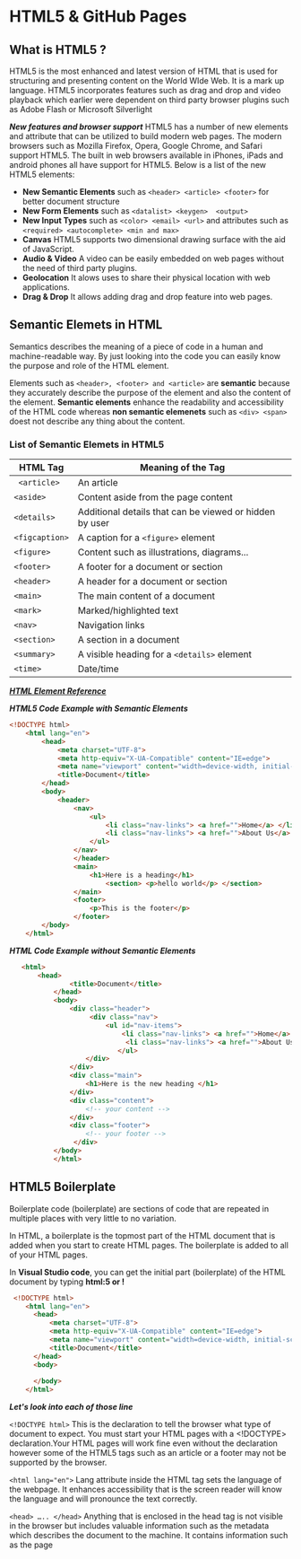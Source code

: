 # HTML5 & GitHub Pages

## What is HTML5 ?
HTML5 is the most enhanced and latest version of HTML that is used for structuring and presenting content on the World WIde Web. It is a mark up language. HTML5 incorporates features such as drag and drop and video playback which earlier were dependent on third party browser plugins such as Adobe Flash or Microsoft Silverlight

***New features and browser support***
HTML5 has a number of new elements and attribute that can be utilized to build modern web pages. The modern browsers such as Mozilla Firefox, Opera, Google Chrome, and Safari support HTML5. The built in web browsers available in iPhones, iPads and android phones all have support for HTML5. Below is a list of the new HTML5 elements:
- **New Semantic Elements** such as ```<header> <article> <footer>``` for better document structure
- **New Form Elements** such as ```<datalist> <keygen>  <output>```
- **New Input Types** such as ```<color> <email> <url>``` and attributes such as ```<required> <autocomplete> <min and max>```
- **Canvas** HTML5 supports two dimensional drawing surface with the aid of JavaScript.
- **Audio & Video** A video can be easily embedded on web pages without the need of third party plugins.
- **Geolocation** It alows uses to share their physical location with web applications.
- **Drag & Drop** It allows adding drag and drop feature into web pages.

## Semantic Elemets in HTML
Semantics describes the meaning of a piece of code in a human and machine-readable way. By just looking into the code you can easily know the purpose and role of the HTML element.

Elements such as ```<header>, <footer> and <article>``` are **semantic** because they accurately describe the purpose of the element and also the content of the element. **Semantic elements** enhance the readability and accessibility of the HTML code whereas **non semantic elemenets** such as ```<div> <span>``` doest not describe any thing about the content.

### List of Semantic Elemets in HTML5

|**HTML Tag**| **Meaning of the Tag**| 
|----------|-------------|
|``` <article>``` |  An article | 
| ```<aside>``` |  Content aside from the page content | 
| ```<details>``` |  Additional details that can be viewed or hidden by user | 
| ```<figcaption>``` |  A caption for a ```<figure>``` element | 
| ```<figure>``` |  Content such as illustrations, diagrams... | 
| ```<footer>``` |  A footer for a document or section | 
| ```<header>``` |  A header for a document or section | 
| ```<main>``` | The main content of a document | 
| ```<mark>``` |  Marked/highlighted text | 
| ```<nav>``` |  Navigation links | 
| ```<section>``` |  A section in a document | 
| ```<summary>``` |  A visible heading for a ```<details>``` element | 
| ```<time>``` |  Date/time | 

***[HTML Element Reference](https://developer.mozilla.org/en-US/docs/Web/HTML/Element)***

***HTML5 Code Example with Semantic Elements***

```html 
<!DOCTYPE html>
    <html lang="en">
        <head>
            <meta charset="UTF-8">
            <meta http-equiv="X-UA-Compatible" content="IE=edge">
            <meta name="viewport" content="width=device-width, initial-scale=1.0">
            <title>Document</title>
        </head>
        <body>
            <header>
                <nav>
                    <ul> 
                        <li class="nav-links"> <a href="">Home</a> </li> 
                        <li class="nav-links"> <a href="">About Us</a> </li> 
                    </ul> 
                </nav> 
                </header> 
                <main> 
                    <h1>Here is a heading</h1> 
                        <section> <p>hello world</p> </section> 
                </main> 
                <footer> 
                    <p>This is the footer</p> 
                </footer>  
        </body>
    </html> 
```
***HTML Code Example without Semantic Elements***
 ```html
    <html>
        <head>
                <title>Document</title>
            </head>
            <body>
                <div class="header">
                     <div class="nav"> 
                         <ul id="nav-items"> 
                             <li class="nav-links"> <a href="">Home</a> </li>
                              <li class="nav-links"> <a href="">About Us</a> </li> 
                            </ul>
                    </div> 
                </div> 
                <div class="main"> 
                    <h1>Here is the new heading </h1> 
                </div> 
                <div class="content"> 
                    <!-- your content --> 
                </div> 
                <div class="footer"> 
                    <!-- your footer -->
                 </div> 
            </body>
            </html> 
```

## HTML5 Boilerplate
Boilerplate code (boilerplate) are sections of code that are repeated in multiple places with very little to no variation.

In HTML, a boilerplate is the topmost part of the HTML document that is added when you start to create HTML pages. The boilerplate is added to all of your HTML pages.

In **Visual Studio code**, you can get the initial part (boilerplate) of the HTML document by typing **html:5 or !**

```html
 <!DOCTYPE html> 
    <html lang="en">
      <head>
          <meta charset="UTF-8">
          <meta http-equiv="X-UA-Compatible" content="IE=edge">
          <meta name="viewport" content="width=device-width, initial-scale=1.0">
          <title>Document</title>
      </head>
      <body>
         
      </body>
    </html>
```
***Let's look into each of those line***

```<!DOCTYPE html>```
This is the declaration to tell the browser what type of document to expect. You must start your HTML pages with a <!DOCTYPE> declaration.Your HTML pages will work fine even without the declaration however some of the HTML5 tags such as an article or a footer may not be supported by the browser.

```<html lang="en">```
Lang attribute inside the HTML tag sets the language of the webpage. It enhances accessibility that is the screen reader will know the language and will pronounce the text correctly.

```<head> ….. </head>```
Anything that is enclosed in the head tag is not visible in the browser but includes valuable information such as the metadata which describes the document to the machine. It contains information such as the page <title>, links to CSS and other metadata.

```<meta charset="utf-8">```
It specifies the document's character encoding. utf-8 is a universal character set that includes most of the characters from any human language. To display your characters properly (Ä, ö, Å), it is a good idea to include the charset in all HTML pages.

```<meta http-equiv="X-UA-Compatible" content="IE=edge">```
X-UA-Compatible tells the document what version of Internet Explorer the HTML page should be rendered as. The Modern IE browsers are much more compliant with the web standard and therefore there is no need of writing a separate CSS file for the IE browsers which used to be a headache a few years back for website developers.

```<meta name="viewport" content="width=device-width, initial-scale=1.0">```
The viewport is the end user’s visible area of a web page which is different for different devices. The visible area on a mobile phone is smaller than on a computer screen therefore it is required to control the web page’s dimensions and scaling. The width=device-width takes into account the screen width of the device from which a user is viewing the web page while the initial-scale=1.0 sets the initial zoom level for the web page.

### Creating your own HTML5 page
1. HTML5 code should begin with specifying the **DOCTYPE**
2. The character encoding can be specified by using the meta tag
> In Visual studio code, you can get the intial part of the html document by typing **html:5 or !**

```html
    <!DOCTYPE html>
        <html lang="en">
            <head>
                <meta charset="UTF-8">
                <meta name="viewport" content="width=device-width, initial-scale=1.0">
                <title>Document</title>
            </head>
            <body>
                    
            </body>
        </html>
```                
3. Save the file with extension .html for example index.html
> Note: Web browsers ignore spaces and carraige returns in your html code

### Naming HTML Files
- Select names that meaningfully describes the file's contents such as contactus.html, about.html.
- Avoid spaces in your filesnames as browsers replace spaces in your filename with characters %20 that can confuse users

## GitHub Pages

***[Quickstart for GitHub Pages](https://docs.github.com/en/pages/quickstart)***

## Exercise 2
It is now time to apply what you have learnt, please find the exercise at the link below: 
***[Exercise 2](https://docs.google.com/document/d/1SHxa-WOg6c5n02uqgv_wHKih4ro73VVG/edit?usp=share_link&ouid=111470325935077300698&rtpof=true&sd=true)***

## Common Semantic Elements

1. **`<header>`:**
   - Use this tag to define the header of a document or section.
   - Example:
     ```html
     <header>
         <h1>Page Title</h1>
         <p>Subtitle or tagline goes here</p>
     </header>
     ```

2. **`<nav>`:**
   - Use `<nav>` to define navigation links.
   - Example:
     ```html
     <nav>
         <ul>
             <li><a href="#home">Home</a></li>
             <li><a href="#about">About</a></li>
             <li><a href="#contact">Contact</a></li>
         </ul>
     </nav>
     ```

3. **`<main>`:**
   - Wrap the main content of your page with the `<main>` tag.
   - Example:
     ```html
     <main>
         <!-- Your main content goes here -->
     </main>
     ```

4. **`<article>`:**
   - Use `<article>` to define a piece of content.
   - Example:
     ```html
     <article>
         <h2>Article Title</h2>
         <p>Article content...</p>
     </article>
     ```

5. **`<section>`:**
   - Use `<section>` to define sections in a document.
   - Example:
     ```html
     <section>
         <h2>Section Title</h2>
         <p>Section content...</p>
     </section>
     ```

6. **`<aside>`:**
   - Use `<aside>`for content related to but not directly part of the main content.
   - Example:
     ```html
     <aside>
         <h3>Related Links</h3>
         <ul>
             <li><a href="#link1">Link 1</a></li>
             <li><a href="#link2">Link 2</a></li>
         </ul>
     </aside>
     ```

7. **`<footer>`:**
   - Define the footer of a document or section using `<footer>`.
   - Example:
     ```html
     <footer>
         <p>&copy; 2023 Your Website</p>
     </footer>
     ```
